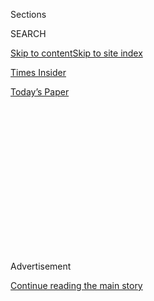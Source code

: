 <div id="app">

<div>

<div>

<div>

<div class="NYTAppHideMasthead css-1q2w90k e1suatyy0">

<div class="section css-ui9rw0 e1suatyy2">

<div class="css-eph4ug er09x8g0">

<div class="css-6n7j50">

</div>

<span class="css-1dv1kvn">Sections</span>

<div class="css-10488qs">

<span class="css-1dv1kvn">SEARCH</span>

</div>

[Skip to content](#site-content)[Skip to site index](#site-index)

</div>

<div id="masthead-section-label" class="css-1wr3we4 eaxe0e00">

[Times
Insider](https://www.nytimes3xbfgragh.onion/section/reader-center)

</div>

<div class="css-10698na e1huz5gh0">

</div>

</div>

<div id="masthead-bar-one" class="section hasLinks css-15hmgas e1csuq9d3">

<div class="css-uqyvli e1csuq9d0">

</div>

<div class="css-1uqjmks e1csuq9d1">

</div>

<div class="css-9e9ivx">

[](https://myaccount.nytimes3xbfgragh.onion/auth/login?response_type=cookie&client_id=vi)

</div>

<div class="css-1bvtpon e1csuq9d2">

[Today’s
Paper](https://www.nytimes3xbfgragh.onion/section/todayspaper)

</div>

</div>

</div>

</div>

<div data-aria-hidden="false">

<div id="site-content" data-role="main">

<div>

<div class="css-1aor85t" style="opacity:0.000000001;z-index:-1;visibility:hidden">

<div class="css-1hqnpie">

<div class="css-epjblv">

<span class="css-17xtcya">[Times
Insider](/section/reader-center)</span><span class="css-x15j1o">|</span><span class="css-fwqvlz">Taking
Times Journalism to Another
Stage</span>

</div>

<div class="css-k008qs">

<div class="css-1iwv8en">

<span class="css-18z7m18"></span>

<div>

</div>

</div>

<span class="css-1n6z4y">https://nyti.ms/2PmcZfE</span>

<div class="css-1705lsu">

<div class="css-4xjgmj">

<div class="css-4skfbu" data-role="toolbar" data-aria-label="Social Media Share buttons, Save button, and Comments Panel with current comment count" data-testid="share-tools">

  - 
  - 
  - 
  - 
    
    <div class="css-6n7j50">
    
    </div>

  - 
  - 

</div>

</div>

</div>

</div>

</div>

</div>

<div id="NYT_TOP_BANNER_REGION" class="css-13pd83m">

</div>

<div id="top-wrapper" class="css-1sy8kpn">

<div id="top-slug" class="css-l9onyx">

Advertisement

</div>

[Continue reading the main
story](#after-top)

<div class="ad top-wrapper" style="text-align:center;height:100%;display:block;min-height:250px">

<div id="top" class="place-ad" data-position="top" data-size-key="top">

</div>

</div>

<div id="after-top">

</div>

</div>

<div>

<div id="sponsor-wrapper" class="css-1hyfx7x">

<div id="sponsor-slug" class="css-19vbshk">

Supported by

</div>

[Continue reading the main
story](#after-sponsor)

<div id="sponsor" class="ad sponsor-wrapper" style="text-align:center;height:100%;display:block">

</div>

<div id="after-sponsor">

</div>

</div>

<div class="css-186x18t">

Times Insider

</div>

<div class="css-1vkm6nb ehdk2mb0">

# Taking Times Journalism to Another Stage

</div>

With online programming that has included virtual workouts, a discussion
on protesters and a night with Broadway stars, the Times Events team has
expanded its scope to reach new
audiences.

<div class="css-79elbk" data-testid="photoviewer-wrapper">

<div class="css-z3e15g" data-testid="photoviewer-wrapper-hidden">

</div>

<div class="css-1a48zt4 ehw59r15" data-testid="photoviewer-children">

![<span class="css-cnj6d5 e1z0qqy90" itemprop="copyrightHolder"><span class="css-1ly73wi e1tej78p0">Credit...</span><span><span>Dan
Gluibizzi</span></span></span>](https://static01.graylady3jvrrxbe.onion/images/2020/08/05/insider/05insider/05insider-articleLarge.jpg?quality=75&auto=webp&disable=upscale)

</div>

</div>

<div class="css-18e8msd">

<div class="css-vp77d3 epjyd6m0">

<div class="css-1baulvz">

By [<span class="css-1baulvz last-byline" itemprop="name">Nancy
Coleman</span>](https://www.nytimes3xbfgragh.onion/by/nancy-coleman)

</div>

</div>

  - Aug. 5, 2020, <span class="css-epvm6">2:24 a.m.
    ET</span>

  - 
    
    <div class="css-4xjgmj">
    
    <div class="css-d8bdto" data-role="toolbar" data-aria-label="Social Media Share buttons, Save button, and Comments Panel with current comment count" data-testid="share-tools">
    
      - 
      - 
      - 
      - 
        
        <div class="css-6n7j50">
        
        </div>
    
      - 
      - 
    
    </div>
    
    </div>

</div>

</div>

<div class="section meteredContent css-1r7ky0e" name="articleBody" itemprop="articleBody">

<div class="css-1fanzo5 StoryBodyCompanionColumn">

<div class="css-53u6y8">

[*Times
Insider*](https://www.nytimes3xbfgragh.onion/series/times-insider)
*explains who we are and what we do, and delivers behind-the-scenes
insights into how our journalism comes together.*

Taking in stories from The New York Times usually means combing through
the website or poring over the paper. But it can also mean [working
out](https://timesevents.nytimes3xbfgragh.onion/thejoyofgymlessworkouts)
with a fitness trainer, watching [Ted Allen cook a
meal](https://timesevents.nytimes3xbfgragh.onion/kidscooking) or hearing
Patti LuPone belt out a Broadway tune.

The Times has long supplemented its journalism with in-person events:
live interviews and performances with cultural mainstays; festivals and
conferences on food or business; and conversations about the news.

But since mid-March, when the pandemic began to shut down large
gatherings and performances across New York and elsewhere, the [Times
Events](https://timesevents.nytimes3xbfgragh.onion/) team has increased
and broadened its offerings. The number of events — all of which are now
virtual — jumped from three or four a month before the pandemic to, at
times, that many in a single day. On Thursday, one event will focus on
the [call for racial justice in corporate
America](https://timesevents.nytimes3xbfgragh.onion/dealbookdebrief0806);
another will be an [interactive
class](https://timesevents.nytimes3xbfgragh.onion/astorywritingclasswithcurtissittenfeld)
on writing short fiction.

</div>

</div>

<div class="css-1fanzo5 StoryBodyCompanionColumn">

<div class="css-53u6y8">

“The pandemic has offered challenges, but when approached the right way,
they become opportunities,” said Beth Weinstein, the team’s senior
director of programming. “We’ve taken on a lot. I think we pushed the
team really hard to offer a lot of events. I think we were trying to see
what was possible.”

Many of the events in the team’s new digital-focused chapter, by nature
of the moment, have pivoted to subjects and activities surrounding the
coronavirus crisis: [parenting in
quarantine](https://timesevents.nytimes3xbfgragh.onion/parenting),
meditating on YouTube with Jewel, a philosophy-based discussion titled,
“Can We Laugh Yet?”

Others have centered on non-pandemic news, like conversations about
nationwide protests and unrest. There have been sessions on cooking at
home and discussions on [summer reading
lists](https://timesevents.nytimes3xbfgragh.onion/bookreviewlive). And
new series have emerged, including a continuing exploration from the
Culture desk on Broadway’s interrupted season.

“Talking heads are a thing of the past,” Ms. Weinstein said. “We really
want our events to be an energetic representation — a living
representation — of The New York Times. **** We want them to spark
conversation, spark imagination, to be interdisciplinary, to be
surprising, to be interactive in the way that the paper has become.”

Those digital programming efforts have enabled the team to find new
audiences during a time when people are isolated and looking to connect
with others. One of the last in-person events in early March
accommodated around 250 people, with hundreds more on the wait list, Ms.
Weinstein said. Now there is room for thousands of others — especially
audiences joining from outside New York or even outside the country — to
watch online.

</div>

</div>

<div class="css-1fanzo5 StoryBodyCompanionColumn">

<div class="css-53u6y8">

“There are a lot of people who don’t necessarily think that The New York
Times is for them,” Ms. Weinstein said. “The events do a really great
job at building relationships, at creating intimacy.”

The programming team — a group in the newsroom consisting of Claudine
Hutton, Rachel Karpf and Kelsey Fowler in addition to Ms. Weinstein —
collaborates with journalists in different departments to talk about
stories and ideas they want to convey, and how best to communicate those
to an audience. Once those events begin to take shape, the group works
with The Times’s business operations to execute the programs. The
planning process varies widely — some events take weeks; others are
reactive to the news and can come together in days.

In a way, Ms. Weinstein said, the conversion to a completely digital
slate of events has allowed for more experimentation in how the team
presents stories. As protests against racism reached a fever pitch in
early June, three reporters covering race across the country convened
for a virtual panel, [“America,
Inflamed.”](https://timesevents.nytimes3xbfgragh.onion/race) The
format lent itself to more of a multimedia production: The event
included a clip from a related Visual Investigations piece as well as
photographs from several cities.

“Our stories about the unrest and protests took readers inside an
emotionally charged line of coverage,” said Jamie Stockwell, a deputy
National editor at The Times who hosted the event. “Bringing it to life
in a panel discussion was an immediate way to go behind the coverage and
into the personalities, ambitions and thoughts the reporters have when
out in the field, but more important, to truly have a conversation with
our readers.”

The team will most likely move away from the pace it set early in the
pandemic, Ms. Weinstein said, to focus on fewer, bigger events and
possibly a virtual festival. One upcoming [event on
Aug. 18](https://timesevents.nytimes3xbfgragh.onion/thejoyofgymlessworkouts)
— the 100th anniversary of women earning the right to vote — will
present a new play online, commissioned by The Times and adapted from
the book [“Finish the
Fight\!”](https://www.nytimes3xbfgragh.onion/2020/07/24/books/finish-the-fight-excerpt.html)
by Times journalists.

“We’re trying to create expressions of New York Times journalism —
whether that’s theatrical journalism, or whether that’s continuing the
story,” Ms. Weinstein said. “Sometimes it’s entirely appropriate for it
to be two people sitting in conversation. But sometimes a little extra
is needed to bring an idea to life.”

</div>

</div>

</div>

<div>

</div>

<div>

</div>

<div>

</div>

<div>

<div id="bottom-wrapper" class="css-1ede5it">

<div id="bottom-slug" class="css-l9onyx">

Advertisement

</div>

[Continue reading the main
story](#after-bottom)

<div id="bottom" class="ad bottom-wrapper" style="text-align:center;height:100%;display:block;min-height:90px">

</div>

<div id="after-bottom">

</div>

</div>

</div>

</div>

</div>

## Site Index

<div>

</div>

## Site Information Navigation

  - [© <span>2020</span> <span>The New York Times
    Company</span>](https://help.nytimes3xbfgragh.onion/hc/en-us/articles/115014792127-Copyright-notice)

<!-- end list -->

  - [NYTCo](https://www.nytco.com/)
  - [Contact
    Us](https://help.nytimes3xbfgragh.onion/hc/en-us/articles/115015385887-Contact-Us)
  - [Work with us](https://www.nytco.com/careers/)
  - [Advertise](https://nytmediakit.com/)
  - [T Brand Studio](http://www.tbrandstudio.com/)
  - [Your Ad
    Choices](https://www.nytimes3xbfgragh.onion/privacy/cookie-policy#how-do-i-manage-trackers)
  - [Privacy](https://www.nytimes3xbfgragh.onion/privacy)
  - [Terms of
    Service](https://help.nytimes3xbfgragh.onion/hc/en-us/articles/115014893428-Terms-of-service)
  - [Terms of
    Sale](https://help.nytimes3xbfgragh.onion/hc/en-us/articles/115014893968-Terms-of-sale)
  - [Site
    Map](https://spiderbites.nytimes3xbfgragh.onion)
  - [Help](https://help.nytimes3xbfgragh.onion/hc/en-us)
  - [Subscriptions](https://www.nytimes3xbfgragh.onion/subscription?campaignId=37WXW)

</div>

</div>

</div>

</div>
